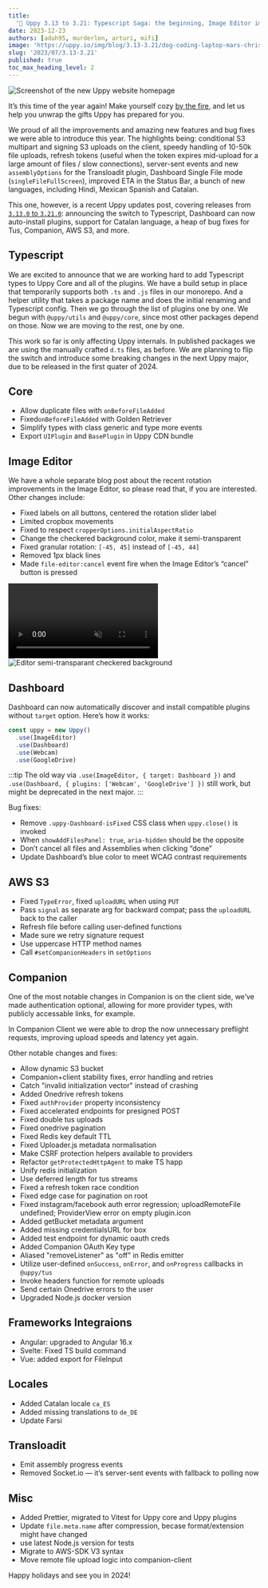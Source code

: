 ```yaml
---
title:
  '🎄 Uppy 3.13 to 3.21: Typescript Saga: the beginning, Image Editor improvements, Dashboard auto-install'
date: 2023-12-23
authors: [aduh95, murderlon, arturi, mifi]
image: 'https://uppy.io/img/blog/3.13-3.21/dog-coding-laptop-mars-christmas-tree.jpg"'
slug: '2023/07/3.13-3.21'
published: true
toc_max_heading_level: 2
---
```


<img src="/img/blog/3.13-3.21/dog-coding-laptop-mars-christmas-tree.jpg" className="border" alt="Screenshot of the new Uppy website homepage" />

It’s this time of the year again! Make yourself cozy [by the fire](https://www.youtube.com/watch?v=ouqtX6WWL1U), and let us help you unwrap the gifts Uppy has prepared for you.

We proud of all the improvements and amazing new features and bug fixes we were able to introduce this year. The highlights being: conditional S3 multipart and signing S3 uploads on the client, speedy handling of 10-50k file uploads, refresh tokens (useful when the token expires mid-upload for a large amount of files / slow connections), server-sent events and new `assemblyOptions` for the Transloadit plugin, Dashboard Single File mode (`singleFileFullScreen`), improved ETA in the Status Bar, a bunch of new languages, including Hindi, Mexican Spanish and Catalan.

This one, however, is a recent Uppy updates post, covering releases from
[`3.13.0` to `3.21.0`](https://github.com/transloadit/uppy/compare/uppy%403.13.0...uppy%403.21.0): announcing the switch to Typescript, Dashboard can now auto-install plugins, support for Catalan language, a heap of bug fixes for Tus, Companion, AWS S3, and more.

<!--truncate-->

## Typescript

We are excited to announce that we are working hard to add Typescript types to Uppy Core and all of the plugins. We have a build setup in place that temporarily supports both `.ts` and `.js` files in our monorepo. And a helper utility that takes a package name and does the initial renaming and Typescript config. Then we go through the list of plugins one by one. We begun with `@uppy/utils` and `@uppy/core`, since most other packages depend on those. Now we are moving to the rest, one by one.

This work so far is only affecting Uppy internals. In published packages we are using the manually crafted `d.ts` files, as before. We are planning to flip the switch and introduce some breaking changes in the next Uppy major, due to be released in the first quater of 2024.

## Core

- Allow duplicate files with `onBeforeFileAdded`
- Fixed`onBeforeFileAdded` with Golden Retriever
- Simplify types with class generic and type more events 
- Export `UIPlugin` and `BasePlugin` in Uppy CDN bundle

## Image Editor

We have a whole separate blog post about the recent rotation improvements in the Image Editor, so please read that, if you are interested. Other changes include:

- Fixed labels on all buttons, centered the rotation slider label
- Limited cropbox movements
- Fixed to respect `cropperOptions.initialAspectRatio`
- Change the checkered background color, make it semi-transparent
- Fixed granular rotation: `[-45, 45]` instead of `[-45, 44]`
- Removed 1px black lines 
- Made `file-editor:cancel` event fire when the Image Editor’s “cancel” button is pressed


<video muted autoplay loop>
  <source src="/img/blog/3.13-3.21/crop.mov" type="video/mp4" />
</video>

<img alt="Editor semi-transparant checkered background" src="/img/blog/3.13-3.21/editor.jpg" />

## Dashboard

Dashboard can now automatically discover and install compatible plugins without `target` option. Here’s how it works:

```js
const uppy = new Uppy()
  .use(ImageEditor)
  .use(Dashboard)
  .use(Webcam)
  .use(GoogleDrive)
```

:::tip
The old way via `.use(ImageEditor, { target: Dashboard })` and `.use(Dashboard, { plugins: ['Webcam', 'GoogleDrive'] })` still work, but might be deprecated in the next major.
:::

Bug fixes:

- Remove `.uppy-Dashboard-isFixed` CSS class when `uppy.close()` is invoked
- When `showAddFilesPanel: true`, `aria-hidden` should be the opposite
- Don’t cancel all files and Assemblies when clicking “done”
- Update Dashboard’s blue color to meet WCAG contrast requirements

## AWS S3

- Fixed `TypeError`, fixed `uploadURL` when using `PUT`
- Pass `signal` as separate arg for backward compat; pass the `uploadURL` back to the caller
- Refresh file before calling user-defined functions
- Made sure we retry signature request
- Use uppercase HTTP method names
- Call `#setCompanionHeaders` in `setOptions`

## Companion

One of the most notable changes in Companion is on the client side, we’ve made authentication optional, allowing for more provider types, with publicly accessable links, for example.

In Companion Client we were able to drop the now unnecessary preflight requests, improving upload speeds and latency yet again.

Other notable changes and fixes:

- Allow dynamic S3 bucket
- Companion+client stability fixes, error handling and retries
- Catch "invalid initialization vector" instead of crashing
- Added Onedrive refresh tokens 
- Fixed `authProvider` property inconsistency
- Fixed accelerated endpoints for presigned POST 
- Fixed double tus uploads
- Fixed onedrive pagination
- Fixed Redis key default TTL
- Fixed Uploader.js metadata normalisation
- Make CSRF protection helpers available to providers
- Refactor `getProtectedHttpAgent` to make TS happ
- Unify redis initialization
- Use deferred length for tus streams
- Fixed a refresh token race condition
- Fixed edge case for pagination on root
- Fixed instagram/facebook auth error regression; uploadRemoteFile undefined; ProviderView error on empty plugin.icon
- Added getBucket metadata argument
- Added missing credentialsURL for box
- Added test endpoint for dynamic oauth creds
- Added Companion OAuth Key type
- Aliased "removeListener" as "off" in Redis emitter
- Utilize user-defined `onSuccess`, `onError`, and `onProgress` callbacks in `@uppy/tus`
- Invoke headers function for remote uploads
- Send certain Onedrive errors to the user
- Upgraded Node.js docker version

## Frameworks Integraions

- Angular: upgraded to Angular 16.x
- Svelte: Fixed TS build command
- Vue: added export for FileInput

## Locales

- Added Catalan locale `ca_ES` 
- Added missing translations to `de_DE`
- Update Farsi

## Transloadit

- Emit assembly progress events
- Removed Socket.io — it’s server-sent events with fallback to polling now

## Misc

- Added Prettier, migrated to Vitest for Uppy core and Uppy plugins
- Update `file.meta.name` after compression, becase format/extension might have changed
- use latest Node.js version for tests
- Migrate to AWS-SDK V3 syntax
- Move remote file upload logic into companion-client

Happy holidays and see you in 2024!
